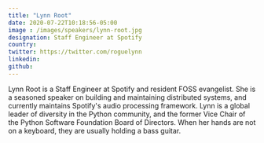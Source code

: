 ```yaml
---
title: "Lynn Root"
date: 2020-07-22T10:18:56-05:00
image : /images/speakers/lynn-root.jpg
designation: Staff Engineer at Spotify
country: 
twitter: https://twitter.com/roguelynn
linkedin: 
github: 
---
```


Lynn Root is a Staff Engineer at Spotify and resident FOSS evangelist. She is a seasoned speaker on building and maintaining distributed systems, and currently maintains Spotify's audio processing framework. Lynn is a global leader of diversity in the Python community, and the former Vice Chair of the Python Software Foundation Board of Directors. When her hands are not on a keyboard, they are usually holding a bass guitar.
